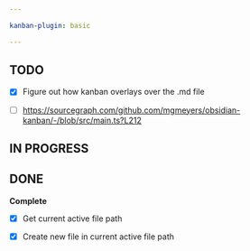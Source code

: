 ```yaml
---

kanban-plugin: basic

---
```


## TODO

- [x] Figure out how kanban overlays over the .md file
- [ ] https://sourcegraph.com/github.com/mgmeyers/obsidian-kanban/-/blob/src/main.ts?L212


## IN PROGRESS



## DONE

**Complete**
- [x] Get current active file path
- [x] Create new file in current active file path


